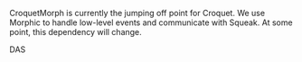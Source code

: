 CroquetMorph is currently the jumping off point for Croquet. We use Morphic to handle low-level events and communicate with Squeak. At some point, this dependency will change.

DAS